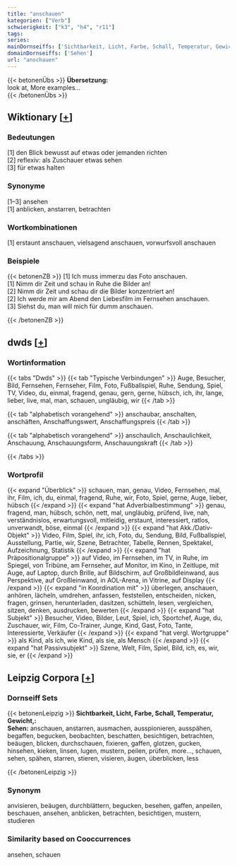 ```yaml
---
title: "anschauen"
kategorien: ["Verb"]
schwierigkeit: ["k3", "h4", "r11"]
tags:
series:
mainDornseiffs: ['Sichtbarkeit, Licht, Farbe, Schall, Temperatur, Gewicht,']
domainDornseiffs: ['Sehen']
url: "anschauen"
---
```


{{< betonenÜbs >}}
**Übersetzung:**  
look at, More examples...  
{{< /betonenÜbs >}}

## Wiktionary [[+](https://de.wiktionary.org/wiki/anschauen)]

### Bedeutungen
[1] den Blick bewusst auf etwas oder jemanden richten  
[2] reflexiv: als Zuschauer etwas sehen  
[3] für etwas halten  

### Synonyme
[1–3] ansehen  
[1] anblicken, anstarren, betrachten  

### Wortkombinationen
[1] erstaunt anschauen, vielsagend anschauen, vorwurfsvoll anschauen  

### Beispiele
{{< betonenZB >}}
[1] Ich muss immerzu das Foto anschauen.  
[1] Nimm dir Zeit und schau in Ruhe die Bilder an!  
[2] Nimm dir Zeit und schau dir die Bilder konzentriert an!  
[2] Ich werde mir am Abend den Liebesfilm im Fernsehen anschauen.  
[3] Siehst du, man will mich für dumm anschauen.  

{{< /betonenZB >}}


## dwds [[+](https://www.dwds.de/wb/anschauen)]

### Wortinformation
{{< tabs "Dwds" >}}
{{< tab "Typische Verbindungen" >}}
Auge, Besucher, Bild, Fernsehen, Fernseher, Film, Foto, Fußballspiel, Ruhe, Sendung, Spiel, TV, Video, du, einmal, fragend, genau, gern, gerne, hübsch, ich, ihr, lange, lieber, live, mal, man, schauen, ungläubig, wir
{{< /tab >}}

{{< tab "alphabetisch vorangehend" >}}
anschaubar, anschalten, anschäften, Anschaffungswert, Anschaffungspreis
{{< /tab >}}

{{< tab "alphabetisch vorangehend" >}}
anschaulich, Anschaulichkeit, Anschauung, Anschauungsform, Anschauungskraft
{{< /tab >}}

{{< /tabs >}}

### Wortprofil
{{< expand "Überblick" >}} schauen, man, genau, Video, Fernsehen, mal, ihr, Film, ich, du, einmal, fragend, Ruhe, wir, Foto, Spiel, gerne, Auge, lieber, hübsch {{< /expand >}}
{{< expand "hat Adverbialbestimmung" >}} genau, fragend, man, hübsch, schön, nett, mal, ungläubig, prüfend, live, nah, verständnislos, erwartungsvoll, mitleidig, erstaunt, interessiert, ratlos, unverwandt, böse, einmal {{< /expand >}}
{{< expand "hat Akk./Dativ-Objekt" >}} Video, Film, Spiel, ihr, ich, Foto, du, Sendung, Bild, Fußballspiel, Ausstellung, Partie, wir, Szene, Betrachter, Tabelle, Rennen, Spektakel, Aufzeichnung, Statistik {{< /expand >}}
{{< expand "hat Präpositionalgruppe" >}} auf Video, im Fernsehen, im TV, in Ruhe, im Spiegel, von Tribüne, am Fernseher, auf Monitor, im Kino, in Zeitlupe, mit Auge, auf Laptop, durch Brille, auf Bildschirm, auf Großbildleinwand, aus Perspektive, auf Großleinwand, in AOL-Arena, in Vitrine, auf Display {{< /expand >}}
{{< expand "in Koordination mit" >}} überlegen, anschauen, anhören, lächeln, umdrehen, anfassen, feststellen, entscheiden, nicken, fragen, grinsen, herunterladen, dasitzen, schütteln, lesen, vergleichen, sitzen, denken, ausdrucken, bewerten {{< /expand >}}
{{< expand "hat Subjekt" >}} Besucher, Video, Bilder, Leut, Spiel, ich, Sportchef, Auge, du, Zuschauer, wir, Film, Co-Trainer, Junge, Kind, Gast, Foto, Tante, Interessierte, Verkäufer {{< /expand >}}
{{< expand "hat vergl. Wortgruppe" >}} als Kind, als ich, wie Kind, als sie, als Mensch {{< /expand >}}
{{< expand "hat Passivsubjekt" >}} Szene, Welt, Film, Spiel, Bild, ich, es, wir, sie, er {{< /expand >}}

## Leipzig Corpora [[+](https://corpora.uni-leipzig.de/en/res?word=anschauen&corpusId=deu_newscrawl-public_2018)]

### Dornseiff Sets
{{< betonenLeipzig >}}
**Sichtbarkeit, Licht, Farbe, Schall, Temperatur, Gewicht,:**  
**Sehen:** anschauen, anstarren, ausmachen, ausspionieren, ausspähen, begaffen, begucken, beobachten, beschatten, besichtigen, betrachten, beäugen, blicken, durchschauen, fixieren, gaffen, glotzen, gucken, hinsehen, kieken, linsen, lugen, mustern, peilen, prüfen, more..., schauen, sehen, spähen, starren, stieren, visieren, äugen, überblicken, less  

{{< /betonenLeipzig >}}

### Synonym
anvisieren, beäugen, durchblättern, begucken, besehen, gaffen, anpeilen, beschauen, ansehen, anblicken, betrachten, besichtigen, mustern, studieren


### Similarity based on Cooccurrences
ansehen, schauen

